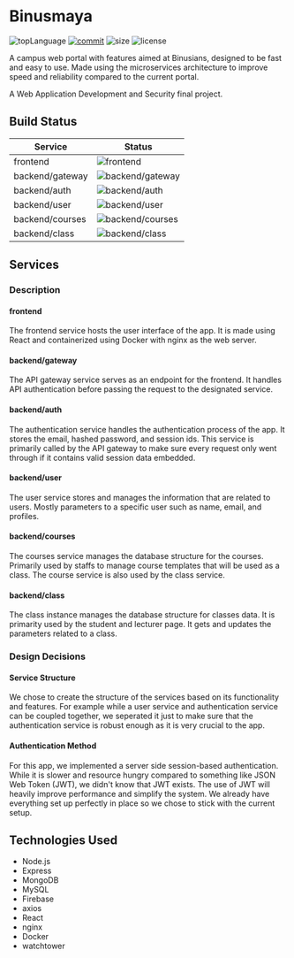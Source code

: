 # Binusmaya
![topLanguage](https://img.shields.io/github/languages/top/zefryuuko/wads-final-project) [![commit](https://img.shields.io/github/last-commit/getliberated/wads-final-project)](https://github.com/zefryuuko/wads-Final-Project/commits/master) ![size](https://img.shields.io/github/repo-size/zefryuuko/wads-final-project) ![license](https://img.shields.io/github/license/zefryuuko/wads-final-project)

A campus web portal with features aimed at Binusians, designed to be fast and easy to use. Made using the microservices architecture to improve speed and reliability compared to the current portal.

A Web Application Development and Security final project.

## Build Status

|Service|Status|
|-------|------|
|frontend|![frontend](https://github.com/zefryuuko/wads-final-project/workflows/frontend/badge.svg)|
|backend/gateway|![backend/gateway](https://github.com/zefryuuko/wads-final-project/workflows/backend/gateway/badge.svg)|
|backend/auth|![backend/auth](https://github.com/zefryuuko/wads-final-project/workflows/backend/auth/badge.svg)|
|backend/user|![backend/user](https://github.com/zefryuuko/wads-final-project/workflows/backend/user/badge.svg)|
|backend/courses|![backend/courses](https://github.com/zefryuuko/wads-final-project/workflows/backend/courses/badge.svg)|
|backend/class|![backend/class](https://github.com/zefryuuko/wads-final-project/workflows/backend/class/badge.svg)|


## Services

### Description
#### frontend
The frontend service hosts the user interface of the app. It is made using React and containerized using Docker with nginx as the web server.

#### backend/gateway
The API gateway service serves as an endpoint for the frontend. It handles API authentication before passing the request to the designated service.

#### backend/auth
The authentication service handles the authentication process of the app. It stores the email, hashed password, and session ids. This service is primarily called by the API gateway to make sure every request only went through if it contains valid session data embedded.

#### backend/user
The user service stores and manages the information that are related to users. Mostly parameters to a specific user such as name, email, and profiles.

#### backend/courses
The courses service manages the database structure for the courses. Primarily used by staffs to manage course templates that will be used as a class. The course service is also used by the class service.

#### backend/class
The class instance manages the database structure for classes data. It is primarity used by the student and lecturer page. It gets and updates the parameters related to a class.

### Design Decisions

#### Service Structure
We chose to create the structure of the services based on its functionality and features. For example while a user service and authentication service can be coupled together, we seperated it just to make sure that the authentication service is robust enough as it is very crucial to the app.

#### Authentication Method
For this app, we implemented a server side session-based authentication. While it is slower and resource hungry compared to something like JSON Web Token (JWT), we didn't know that JWT exists. The use of JWT will heavily improve performance and simplify the system. We already have everything set up perfectly in place so we chose to stick with the current setup.

## Technologies Used
- Node.js
- Express
- MongoDB
- MySQL
- Firebase
- axios
- React
- nginx
- Docker
- watchtower
